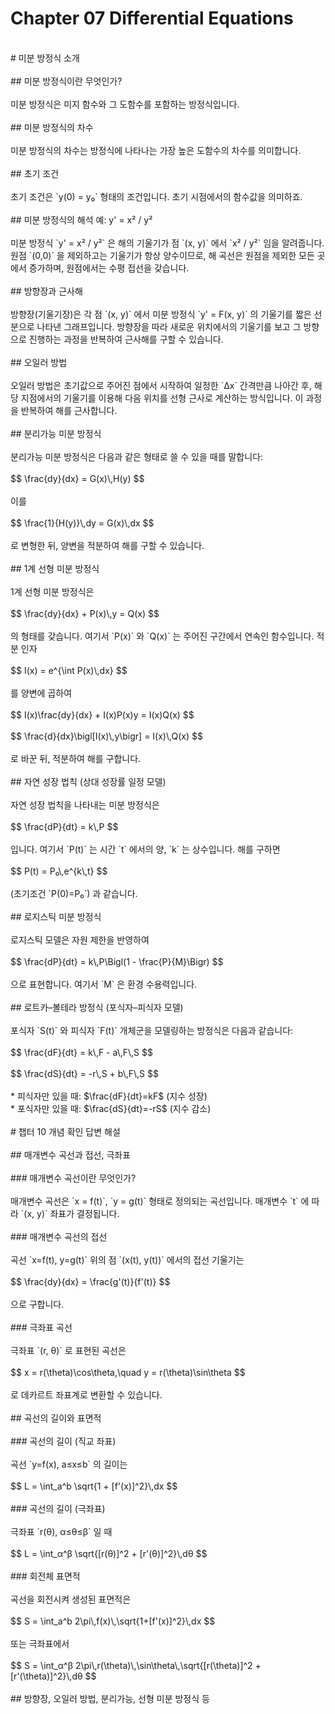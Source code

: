 # Chapter 07 Differential Equations<br>
<br>
# 미분 방정식 소개 <br>
<br>
## 미분 방정식이란 무엇인가?<br>
<br>
미분 방정식은 미지 함수와 그 도함수를 포함하는 방정식입니다.  <br>
<br>
## 미분 방정식의 차수<br>
<br>
미분 방정식의 차수는 방정식에 나타나는 가장 높은 도함수의 차수를 의미합니다.<br>
<br>
## 초기 조건<br>
<br>
초기 조건은 `y(0) = y₀` 형태의 조건입니다.  초기 시점에서의 함수값을 의미하죠. <br>
<br>
## 미분 방정식의 해석 예: y' = x² / y²<br>
<br>
미분 방정식 `y' = x² / y²` 은 해의 기울기가 점 `(x, y)` 에서 `x² / y²` 임을 알려줍니다. 원점 `(0,0)` 을 제외하고는 기울기가 항상 양수이므로, 해 곡선은 원점을 제외한 모든 곳에서 증가하며, 원점에서는 수평 접선을 갖습니다. <br>
<br>
## 방향장과 근사해<br>
<br>
방향장(기울기장)은 각 점 `(x, y)` 에서 미분 방정식 `y' = F(x, y)` 의 기울기를 짧은 선분으로 나타낸 그래프입니다. 방향장을 따라 새로운 위치에서의 기울기를 보고 그 방향으로 진행하는 과정을 반복하여 근사해를 구할 수 있습니다. <br>
<br>
## 오일러 방법<br>
<br>
오일러 방법은 초기값으로 주어진 점에서 시작하여 일정한 `Δx` 간격만큼 나아간 후, 해당 지점에서의 기울기를 이용해 다음 위치를 선형 근사로 계산하는 방식입니다. 이 과정을 반복하여 해를 근사합니다. <br>
<br>
## 분리가능 미분 방정식<br>
<br>
분리가능 미분 방정식은 다음과 같은 형태로 쓸 수 있을 때를 말합니다:<br>
<br>
$$
\frac{dy}{dx} = G(x)\,H(y)
$$<br>
<br>
이를<br>
<br>
$$
\frac{1}{H(y)}\,dy = G(x)\,dx
$$<br>
<br>
로 변형한 뒤, 양변을 적분하여 해를 구할 수 있습니다. <br>
<br>
## 1계 선형 미분 방정식<br>
<br>
1계 선형 미분 방정식은<br>
<br>
$$
\frac{dy}{dx} + P(x)\,y = Q(x)
$$<br>
<br>
의 형태를 갖습니다. 여기서 `P(x)` 와 `Q(x)` 는 주어진 구간에서 연속인 함수입니다. 적분 인자<br>
<br>
$$
I(x) = e^{\int P(x)\,dx}
$$<br>
<br>
를 양변에 곱하여<br>
<br>
$$
I(x)\frac{dy}{dx} + I(x)P(x)y = I(x)Q(x)
$$<br>
<br>
$$
\frac{d}{dx}\bigl[I(x)\,y\bigr] = I(x)\,Q(x)
$$<br>
<br>
로 바꾼 뒤, 적분하여 해를 구합니다. <br>
<br>
## 자연 성장 법칙 (상대 성장률 일정 모델)<br>
<br>
자연 성장 법칙을 나타내는 미분 방정식은<br>
<br>
$$
\frac{dP}{dt} = k\,P
$$<br>
<br>
입니다. 여기서 `P(t)` 는 시간 `t` 에서의 양, `k` 는 상수입니다. 해를 구하면<br>
<br>
$$
P(t) = P₀\,e^{k\,t}
$$<br>
<br>
(초기조건 `P(0)=P₀`) 과 같습니다. <br>
<br>
## 로지스틱 미분 방정식<br>
<br>
로지스틱 모델은 자원 제한을 반영하여<br>
<br>
$$
\frac{dP}{dt} = k\,P\Bigl(1 - \frac{P}{M}\Bigr)
$$<br>
<br>
으로 표현합니다. 여기서 `M` 은 환경 수용력입니다. <br>
<br>
## 로트카–볼테라 방정식 (포식자–피식자 모델)<br>
<br>
포식자 `S(t)` 와 피식자 `F(t)` 개체군을 모델링하는 방정식은 다음과 같습니다:<br>
<br>
$$
\frac{dF}{dt} = k\,F - a\,F\,S
$$<br>
<br>
$$
\frac{dS}{dt} = -r\,S + b\,F\,S
$$<br>
<br>
* 피식자만 있을 때: $\frac{dF}{dt}=kF$ (지수 성장)<br>
* 포식자만 있을 때: $\frac{dS}{dt}=-rS$ (지수 감소)<br>
<br>
# 챕터 10 개념 확인 답변 해설 <br>
<br>
## 매개변수 곡선과 접선, 극좌표 <br>
<br>
### 매개변수 곡선이란 무엇인가?<br>
<br>
매개변수 곡선은 `x = f(t)`, `y = g(t)` 형태로 정의되는 곡선입니다. 매개변수 `t` 에 따라 `(x, y)` 좌표가 결정됩니다. <br>
<br>
### 매개변수 곡선의 접선<br>
<br>
곡선 `x=f(t), y=g(t)` 위의 점 `(x(t), y(t))` 에서의 접선 기울기는<br>
<br>
$$
\frac{dy}{dx} = \frac{g'(t)}{f'(t)}
$$<br>
<br>
으로 구합니다. <br>
<br>
### 극좌표 곡선<br>
<br>
극좌표 `(r, θ)` 로 표현된 곡선은<br>
<br>
$$
x = r(\theta)\cos\theta,\quad y = r(\theta)\sin\theta
$$<br>
<br>
로 데카르트 좌표계로 변환할 수 있습니다. <br>
<br>
## 곡선의 길이와 표면적 <br>
<br>
### 곡선의 길이 (직교 좌표)<br>
<br>
곡선 `y=f(x), a≤x≤b` 의 길이는<br>
<br>
$$
L = \int_a^b \sqrt{1 + [f'(x)]^2}\,dx
$$<br>
<br>
### 곡선의 길이 (극좌표)<br>
<br>
극좌표 `r(θ), α≤θ≤β` 일 때<br>
<br>
$$
L = \int_α^β \sqrt{[r(θ)]^2 + [r'(θ)]^2}\,dθ
$$<br>
<br>
### 회전체 표면적<br>
<br>
곡선을 회전시켜 생성된 표면적은<br>
<br>
$$
S = \int_a^b 2\pi\,f(x)\,\sqrt{1+[f'(x)]^2}\,dx
$$<br>
<br>
또는 극좌표에서<br>
<br>
$$
S = \int_α^β 2\pi\,r(\theta)\,\sin\theta\,\sqrt{[r(\theta)]^2 + [r'(\theta)]^2}\,dθ
$$<br>
<br>
## 방향장, 오일러 방법, 분리가능, 선형 미분 방정식 등<br>
<br>